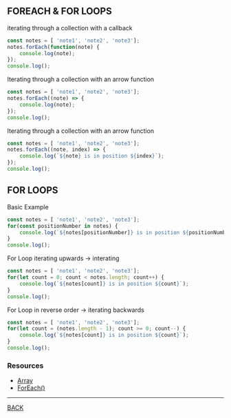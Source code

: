 
## FOREACH & FOR LOOPS

iterating through a collection with a callback
```javascript
const notes = [ 'note1', 'note2', 'note3'];
notes.forEach(function(note) {
    console.log(note);
});
console.log();
```


Iterating through a collection with an arrow function
```javascript
const notes = [ 'note1', 'note2', 'note3'];
notes.forEach((note) => {
    console.log(note);
});
console.log();
```

Iterating through a collection with an arrow function
```javascript
const notes = [ 'note1', 'note2', 'note3'];
notes.forEach((note, index) => {
    console.log(`${note} is in position ${index}`);
});
console.log();
```

## FOR LOOPS
Basic Example
```javascript
const notes = [ 'note1', 'note2', 'note3'];
for(const positionNumber in notes) {
    console.log(`${notes[positionNumber]} is in position ${positionNumber}`);
}
console.log();
```

For Loop iterating upwards -> interating
```javascript
const notes = [ 'note1', 'note2', 'note3'];
for(let count = 0; count < notes.length; count++) {
    console.log(`${notes[count]} is in position ${count}`);
}
console.log();
```

For Loop in reverse order -> iterating backwards
```javascript
const notes = [ 'note1', 'note2', 'note3'];
for(let count = (notes.length - 1); count >= 0; count--) {
    console.log(`${notes[count]} is in position ${count}`);
}
console.log();
```
### Resources
-   [Array](https://developer.mozilla.org/en-US/docs/Web/JavaScript/Reference/Global_Objects/Array) 
-   [ForEach()](https://developer.mozilla.org/en-US/docs/Web/JavaScript/Reference/Global_Objects/Array/forEach)
---
[BACK](../README.md)